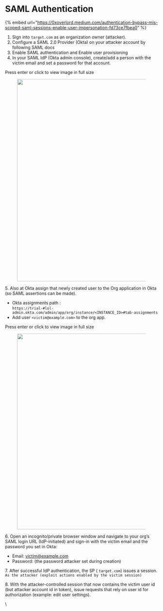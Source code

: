 # SAML Authentication

{% embed url="https://0xoverlord.medium.com/authentication-bypass-mis-scoped-saml-sessions-enable-user-impersonation-fd73ce7fbea0" %}

1. Sign into `target.com` as an organization owner (attacker).
2. Configure a SAML 2.0 Provider (Okta) on your attacker account by following SAML docs
3. Enable SAML authentication and Enable user provisioning
4. In your SAML IdP (Okta admin console), create/add a person with the victim email and set a password for that account.

Press enter or click to view image in full size

<figure><img src="https://miro.medium.com/v2/resize:fit:700/1*cEkbRV8VOvXw46eTGJK4_A.png" alt="" height="665" width="700"><figcaption></figcaption></figure>

5\. Also at Okta assign that newly created user to the Org application in Okta (so SAML assertions can be made).

* Okta assignments path :\
  `https://trial-#lol-admin.okta.com/admin/app/org/instance/<INSTANCE_ID>#tab-assignments`
* Add user `<victim@example.com>` to the org app.

Press enter or click to view image in full size

<figure><img src="https://miro.medium.com/v2/resize:fit:700/1*Yore9K23KYZgfvaztK756Q.png" alt="" height="644" width="700"><figcaption></figcaption></figure>

6\. Open an incognito/private browser window and navigate to your org’s SAML login URL (IdP-initiated) and sign-in with the victim email and the password you set in Okta:

* Email: [victim@example.com](mailto:victim@example.com)
* Password: (the password attacker set during creation)

7\. After successful IdP authentication, the SP ( `target.com`) issues a session.\
`As the attacker (exploit actions enabled by the victim session)`

8\. With the attacker-controlled session that now contains the victim user id (but attacker account id in token), issue requests that rely on user id for authorization (example: edit user settings).

\
